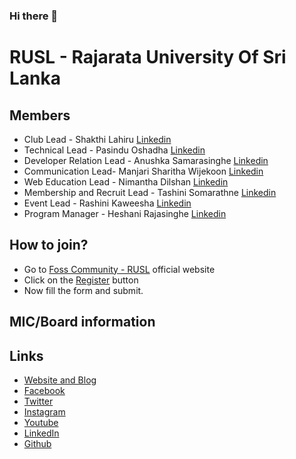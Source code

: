 ### Hi there 👋
# RUSL - Rajarata University Of Sri Lanka 



## Members

* Club Lead - Shakthi Lahiru [Linkedin](https://www.linkedin.com/in/shakthi-lahiru/)  
* Technical Lead - Pasindu Oshadha [Linkedin](https://www.linkedin.com/in/pasindu7) 
* Developer Relation Lead - Anushka Samarasinghe [Linkedin](http://linkedin.com/in/anushka-samarasinghe)
* Communication Lead- Manjari Sharitha Wijekoon [Linkedin](http://linkedin.com/in/manjari-wijekoon) 
* Web Education Lead - Nimantha Dilshan [Linkedin](https://www.linkedin.com/in/nimantha-dilshan/) 
* Membership and Recruit Lead - Tashini Somarathne [Linkedin](https://www.linkedin.com/in/tashini-somarathne-246605171) 
* Event Lead - Rashini Kaweesha [Linkedin](https://www.linkedin.com/in/rashini-kaweesha-589062199/) 
* Program Manager - Heshani Rajasinghe [Linkedin](https://www.linkedin.com/in/heshani-rajasinghe-82a0b0165) 


## How to join?

- Go to [Foss Community - RUSL](https://fossrusl.github.io/) official website
- Click on the [Register](https://fossrajarata.typeform.com/to/LGFIUjpk) button 
- Now fill the form and submit.

## MIC/Board information



## Links

- [Website and Blog](https://fossrusl.wordpress.com/)  
- [Facebook](https://www.facebook.com/fossrusl/)  
- [Twitter](https://twitter.com/FossRusl)
- [Instagram](https://Instagram.com/foss_rusl)
- [Youtube](https://www.youtube.com/channel/UCyWPOgvZMINSe4yi2lrvzjQ)
- [LinkedIn](https://www.linkedin.com/company/foss-community-rusl)
- [Github](https://github.com/FOSSRusl)





